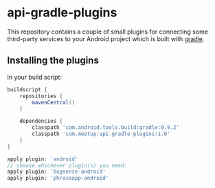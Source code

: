 api-gradle-plugins
==================

This repository contains a couple of small plugins for connecting some third-party services to your Android project which is built with [gradle][new-build-system].

[new-build-system]: http://tools.android.com/tech-docs/new-build-system "Android Tools Project Site: New Build System"

Installing the plugins
----------------------

In your build script:

```groovy
buildscript {
    repositories {
        mavenCentral()
    }

    dependencies {
        classpath 'com.android.tools.build:gradle:0.9.2'
        classpath 'com.meetup:api-gradle-plugins:1.0'
    }
}

apply plugin: 'android'
// choose whichever plugin(s) you need:
apply plugin: 'bugsense-android'
apply plugin: 'phraseapp-android'
```